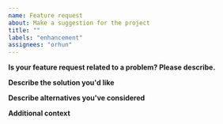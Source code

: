 ```yaml
---
name: Feature request
about: Make a suggestion for the project
title: ""
labels: "enhancement"
assignees: "orhun"
---
```


**Is your feature request related to a problem? Please describe.**

<!--- A clear and concise description of what the problem is. Ex. I'm always frustrated when [...] -->

**Describe the solution you'd like**

<!--- A clear and concise description of what you want to happen. -->

**Describe alternatives you've considered**

<!--- A clear and concise description of any alternative solutions or features you've considered. -->

**Additional context**

<!--- Add any other context or screenshots about the feature request here. -->
